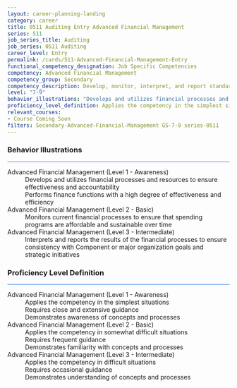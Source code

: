```yaml
---
layout: career-planning-landing
category: career
title: 0511 Auditing Entry Advanced Financial Management
series: 511
job_series_title: Auditing
job_series: 0511 Auditing
career_level: Entry
permalink: /cards/511-Advanced-Financial-Management-Entry
functional_competency_designation: Job Specific Competencies
competency: Advanced Financial Management
competency_group: Secondary
competency_description: Develop, monitor, interpret, and report standardized processes/operations to ensure transparency and compliance with financial statutory, regulatory, and leadership guidance with the intent of promoting effectiveness and accountability.
level: "7-9"
behavior_illustrations: "Develops and utilizes financial processes and resources to ensure effectiveness and accountability? Performs finance functions with a high degree of effectiveness and efficiency  ? Monitors current financial processes to ensure that spending programs are affordable and sustainable over time ? Interprets and reports the results of the financial processes to ensure consistency with Component or major organization goals and strategic initiatives"
proficiency_level_definition: Applies the competency in the simplest situations ? Requires close and extensive guidance ? Demonstrates awareness of concepts and processes ? Applies the competency in somewhat difficult situations ? Requires frequent guidance ? Demonstrates familiarity with concepts and processes ? Applies the competency in difficult situations ? Requires occasional guidance ? Demonstrates understanding of concepts and processes
relevant_courses: 
- Course Coming Soon
filters: Secondary-Advanced-Financial-Management GS-7-9 series-0511
---
```


<div class="desktop:grid-col-6 margin-y-3">
  <div class="border-top-2 bg-white padding-3 shadow-5 height-full members-hover border-1px button-border border-top-blue radius-lg card-text-color">
    <h3>Behavior Illustrations</h3>
    <hr style="background-color: #1b74e0 !important;"/>
    <dl class="text-base card-content-color"><dt>Advanced Financial Management (Level 1 - Awareness)</dt><dd>Develops and utilizes financial processes and resources to ensure effectiveness and accountability</dd><dd> Performs finance functions with a high degree of effectiveness and efficiency </dd><dt>Advanced Financial Management (Level 2 - Basic)</dt><dd>Monitors current financial processes to ensure that spending programs are affordable and sustainable over time</dd><dt>Advanced Financial Management (Level 3 - Intermediate)</dt><dd>Interprets and reports the results of the financial processes to ensure consistency with Component or major organization goals and strategic initiatives</dd></dl>
  </div>
</div>
<div class="desktop:grid-col-6 margin-y-3">
  <div class="border-top-2 bg-white padding-3 shadow-5 height-full members-hover border-1px button-border border-top-blue radius-lg card-text-color">
    <h3>Proficiency Level Definition</h3>
     <hr style="background-color: #1b74e0 !important;"/>
    <dl class="text-base card-content-color"><dt>Advanced Financial Management (Level 1 - Awareness)</dt><dd>Applies the competency in the simplest situations </dd><dd> Requires close and extensive guidance </dd><dd> Demonstrates awareness of concepts and processes</dd><dt>Advanced Financial Management (Level 2 - Basic)</dt><dd>Applies the competency in somewhat difficult situations </dd><dd> Requires frequent guidance </dd><dd> Demonstrates familiarity with concepts and processes</dd><dt>Advanced Financial Management (Level 3 - Intermediate)</dt><dd>Applies the competency in difficult situations </dd><dd> Requires occasional guidance </dd><dd> Demonstrates understanding of concepts and processes</dd></dl>
  </div>
</div>